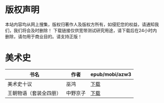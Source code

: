 # 版权声明

本站内容均从网上搜集，版权归著作人及版权方所有，如侵犯您的权益，请通知我们，我们将会及时删除！ 下载链接仅供宽带测试研究用途，请下载后在24小时内删除，请勿用于商业目的。请支持正版！

# 美术史

| 书名 | 作者 | epub/mobi/azw3 |
| --- | --- | --- |
| 美术史十议 | 巫鸿 | [下载](https://url89.ctfile.com/f/31084289-1357047574-fb6ad2?p=8866) |
| 王朝物语（套装全四册） | 中野京子 | [下载](https://url89.ctfile.com/f/31084289-1357044622-dfbb22?p=8866) |
